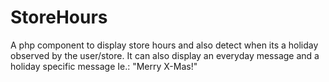 # StoreHours
A php component to display store hours and also detect when its a holiday observed by the user/store. It can also display an everyday message and a holiday specific message Ie.: "Merry X-Mas!"